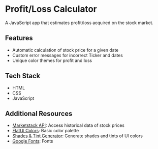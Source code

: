 # Profit/Loss Calculator

A JavaScript app that estimates profit/loss acquired on the stock market.

## Features

- Automatic calculation of stock price for a given date
- Custom error messages for incorrect Ticker and dates
- Unique color themes for profit and loss

## Tech Stack

- HTML
- CSS
- JavaScript

## Additional Resources

- [Marketstack API](https://marketstack.com/): Access historical data of stock prices
- [FlatUI Colors](https://flatuicolors.com/palette/de): Basic color palette
- [Shades & Tint Generator](https://maketintsandshades.com/): Generate shades and tints of UI colors
- [Google Fonts](https://fonts.google.com/): Fonts
